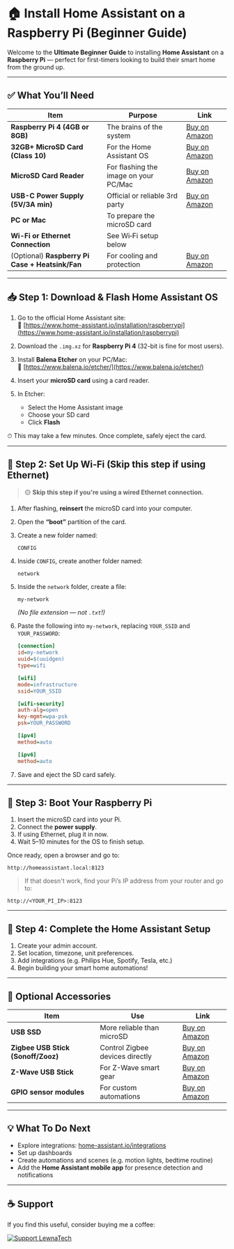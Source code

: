 # 🏠 Install Home Assistant on a Raspberry Pi (Beginner Guide)

Welcome to the **Ultimate Beginner Guide** to installing **Home Assistant** on a **Raspberry Pi** — perfect for first-timers looking to build their smart home from the ground up.

---

## ✅ What You’ll Need

| Item | Purpose | Link |
|------|---------|------|
| **Raspberry Pi 4 (4GB or 8GB)** | The brains of the system | [Buy on Amazon](#your-affiliate-link) |
| **32GB+ MicroSD Card (Class 10)** | For the Home Assistant OS | [Buy on Amazon](#your-affiliate-link) |
| **MicroSD Card Reader** | For flashing the image on your PC/Mac | [Buy on Amazon](#your-affiliate-link) |
| **USB-C Power Supply (5V/3A min)** | Official or reliable 3rd party | [Buy on Amazon](#your-affiliate-link) |
| **PC or Mac** | To prepare the microSD card |
| **Wi-Fi or Ethernet Connection** | See Wi‑Fi setup below |
| (Optional) **Raspberry Pi Case + Heatsink/Fan** | For cooling and protection | [Buy on Amazon](#your-affiliate-link) |

---

## 📥 Step 1: Download & Flash Home Assistant OS

1. Go to the official Home Assistant site:  
   🔗 [https://www.home-assistant.io/installation/raspberrypi](https://www.home-assistant.io/installation/raspberrypi)

2. Download the `.img.xz` for **Raspberry Pi 4** (32-bit is fine for most users).

3. Install **Balena Etcher** on your PC/Mac:  
   🔗 [https://www.balena.io/etcher/](https://www.balena.io/etcher/)

4. Insert your **microSD card** using a card reader.

5. In Etcher:
   - Select the Home Assistant image
   - Choose your SD card
   - Click **Flash**

⏱ This may take a few minutes. Once complete, safely eject the card.

---

## 📶 Step 2: Set Up Wi‑Fi (Skip this step if using Ethernet)

> 🟡 **Skip this step if you're using a wired Ethernet connection.**

1. After flashing, **reinsert** the microSD card into your computer.
2. Open the **“boot”** partition of the card.
3. Create a new folder named:
   ```
   CONFIG
   ```
4. Inside `CONFIG`, create another folder named:
   ```
   network
   ```
5. Inside the `network` folder, create a file:
   ```
   my-network
   ```
   *(No file extension — not `.txt`!)*

6. Paste the following into `my-network`, replacing `YOUR_SSID` and `YOUR_PASSWORD`:

   ```ini
   [connection]
   id=my-network
   uuid=$(uuidgen)
   type=wifi

   [wifi]
   mode=infrastructure
   ssid=YOUR_SSID

   [wifi-security]
   auth-alg=open
   key-mgmt=wpa-psk
   psk=YOUR_PASSWORD

   [ipv4]
   method=auto

   [ipv6]
   method=auto
   ```

7. Save and eject the SD card safely.

---

## 🔌 Step 3: Boot Your Raspberry Pi

1. Insert the microSD card into your Pi.
2. Connect the **power supply**.
3. If using Ethernet, plug it in now.
4. Wait 5–10 minutes for the OS to finish setup.

Once ready, open a browser and go to:

```
http://homeassistant.local:8123
```

> If that doesn't work, find your Pi’s IP address from your router and go to:
```
http://<YOUR_PI_IP>:8123
```

---

## 🧭 Step 4: Complete the Home Assistant Setup

1. Create your admin account.
2. Set location, timezone, unit preferences.
3. Add integrations (e.g. Philips Hue, Spotify, Tesla, etc.)
4. Begin building your smart home automations!

---

## 🧰 Optional Accessories

| Item | Use | Link |
|------|-----|------|
| **USB SSD** | More reliable than microSD | [Buy on Amazon](#your-affiliate-link) |
| **Zigbee USB Stick (Sonoff/Zooz)** | Control Zigbee devices directly | [Buy on Amazon](#your-affiliate-link) |
| **Z-Wave USB Stick** | For Z-Wave smart gear | [Buy on Amazon](#your-affiliate-link) |
| **GPIO sensor modules** | For custom automations | [Buy on Amazon](#your-affiliate-link) |

---

## 💡 What To Do Next

- Explore integrations: [home-assistant.io/integrations](https://www.home-assistant.io/integrations/)
- Set up dashboards
- Create automations and scenes (e.g. motion lights, bedtime routine)
- Add the **Home Assistant mobile app** for presence detection and notifications

---

## ☕ Support  
If you find this useful, consider buying me a coffee:

[![Support LewnaTech](https://ko-fi.com/img/githubbutton_sm.svg)](https://ko-fi.com/lewnatech)

